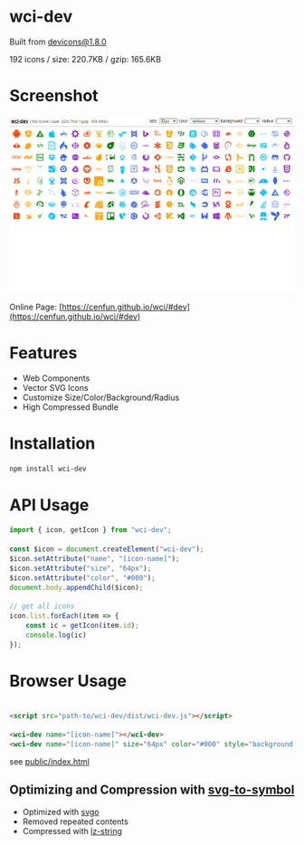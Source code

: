 # wci-dev
Built from [devicons@1.8.0](https://github.com/vorillaz/devicons)  

192 icons / size: 220.7KB / gzip: 165.6KB  



# Screenshot
![screenshot](public/screenshot.png)

Online Page: [https://cenfun.github.io/wci/#dev](https://cenfun.github.io/wci/#dev)

# Features
* Web Components
* Vector SVG Icons 
* Customize Size/Color/Background/Radius
* High Compressed Bundle
# Installation
```sh
npm install wci-dev
```
# API Usage
```js
import { icon, getIcon } from "wci-dev";

const $icon = document.createElement("wci-dev");
$icon.setAttribute("name", "[icon-name]");
$icon.setAttribute("size", "64px");
$icon.setAttribute("color", "#000");
document.body.appendChild($icon);

// get all icons
icon.list.forEach(item => {
    const ic = getIcon(item.id);
    console.log(ic)
});
```
# Browser Usage
```html

<script src="path-to/wci-dev/dist/wci-dev.js"></script>

<wci-dev name="[icon-name]"></wci-dev>
<wci-dev name="[icon-name]" size="64px" color="#000" style="background:#f5f5f5;"></wci-dev>
```
see [public/index.html](public/index.html)

## Optimizing and Compression with [svg-to-symbol](https://github.com/cenfun/svg-to-symbol)
* Optimized with [svgo](https://github.com/svg/svgo)
* Removed repeated contents
* Compressed with [lz-string](https://github.com/pieroxy/lz-string)
